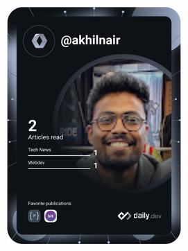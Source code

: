
<a href="https://app.daily.dev/DailyDevTips"><img src="https://github.com/akhilajithnair/akhilajithnair/blob/main/devcard.svg" width="400" alt="Akhil Ajith Nair's Dev Card"/></a>
